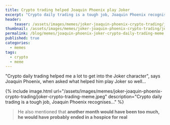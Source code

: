 ```yaml
---
title: Crypto trading helped Joaquin Phoenix play Joker
excerpt: "Crypto daily trading is a tough job, Joaquin Phoenix recognises..."
header:
    teaser: /assets/images/memes/joker-joaquin-phoenix-crypto-trading/joker-crypto-trading-meme.jpeg
thumbnail: /assets/images/memes/joker-joaquin-phoenix-crypto-trading/joker-crypto-trading-meme.jpeg  
permalink: /blog/memes/joaquin-phoenix-joker-crypto-daily-trading-meme
published: true
categories:
  - memes
tags:
  - crypto
  - meme
---
```


"Crypto daily trading helped me a lot to get into the Joker character", says Joaquin Phoenix, when asked what helped him
play Joker so well...

{% include image.html url="/assets/images/memes/joker-joaquin-phoenix-crypto-trading/joker-crypto-trading-meme.jpeg" description="Crypto daily trading is a tough job, Joaquin Phoenix recognises..." %}

> He also mentioned that **another month would have been too much, he would have probably ended in a hospice for real**
